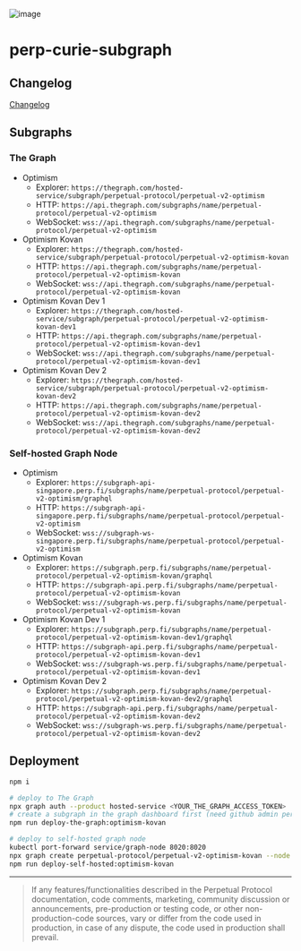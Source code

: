 ![image](https://user-images.githubusercontent.com/105896/160323162-cf5b2e70-a9e1-49c8-a84e-da18df6e4f7b.png)



# perp-curie-subgraph

## Changelog

[Changelog](CHANGELOG.md)

## Subgraphs

### The Graph

-   Optimism
    -   Explorer: `https://thegraph.com/hosted-service/subgraph/perpetual-protocol/perpetual-v2-optimism`
    -   HTTP: `https://api.thegraph.com/subgraphs/name/perpetual-protocol/perpetual-v2-optimism`
    -   WebSocket: `wss://api.thegraph.com/subgraphs/name/perpetual-protocol/perpetual-v2-optimism`
-   Optimism Kovan
    -   Explorer: `https://thegraph.com/hosted-service/subgraph/perpetual-protocol/perpetual-v2-optimism-kovan`
    -   HTTP: `https://api.thegraph.com/subgraphs/name/perpetual-protocol/perpetual-v2-optimism-kovan`
    -    WebSocket: `wss://api.thegraph.com/subgraphs/name/perpetual-protocol/perpetual-v2-optimism-kovan`
-   Optimism Kovan Dev 1
    -   Explorer: `https://thegraph.com/hosted-service/subgraph/perpetual-protocol/perpetual-v2-optimism-kovan-dev1`
    -   HTTP: `https://api.thegraph.com/subgraphs/name/perpetual-protocol/perpetual-v2-optimism-kovan-dev1`
    -    WebSocket: `wss://api.thegraph.com/subgraphs/name/perpetual-protocol/perpetual-v2-optimism-kovan-dev1`
-   Optimism Kovan Dev 2
    -   Explorer: `https://thegraph.com/hosted-service/subgraph/perpetual-protocol/perpetual-v2-optimism-kovan-dev2`
    -   HTTP: `https://api.thegraph.com/subgraphs/name/perpetual-protocol/perpetual-v2-optimism-kovan-dev2`
    -   WebSocket: `wss://api.thegraph.com/subgraphs/name/perpetual-protocol/perpetual-v2-optimism-kovan-dev2`

### Self-hosted Graph Node

-   Optimism
    -   Explorer: `https://subgraph-api-singapore.perp.fi/subgraphs/name/perpetual-protocol/perpetual-v2-optimism/graphql`
    -   HTTP: `https://subgraph-api-singapore.perp.fi/subgraphs/name/perpetual-protocol/perpetual-v2-optimism`
    -   WebSocket: `wss://subgraph-ws-singapore.perp.fi/subgraphs/name/perpetual-protocol/perpetual-v2-optimism`
-   Optimism Kovan
    -   Explorer: `https://subgraph.perp.fi/subgraphs/name/perpetual-protocol/perpetual-v2-optimism-kovan/graphql`
    -   HTTP: `https://subgraph-api.perp.fi/subgraphs/name/perpetual-protocol/perpetual-v2-optimism-kovan`
    -   WebSocket: `wss://subgraph-ws.perp.fi/subgraphs/name/perpetual-protocol/perpetual-v2-optimism-kovan`
-   Optimism Kovan Dev 1
    -   Explorer: `https://subgraph.perp.fi/subgraphs/name/perpetual-protocol/perpetual-v2-optimism-kovan-dev1/graphql`
    -   HTTP: `https://subgraph-api.perp.fi/subgraphs/name/perpetual-protocol/perpetual-v2-optimism-kovan-dev1`
    -   WebSocket: `wss://subgraph-ws.perp.fi/subgraphs/name/perpetual-protocol/perpetual-v2-optimism-kovan-dev1`
-   Optimism Kovan Dev 2
    -   Explorer: `https://subgraph.perp.fi/subgraphs/name/perpetual-protocol/perpetual-v2-optimism-kovan-dev2/graphql`
    -   HTTP: `https://subgraph-api.perp.fi/subgraphs/name/perpetual-protocol/perpetual-v2-optimism-kovan-dev2`
    -   WebSocket: `wss://subgraph-ws.perp.fi/subgraphs/name/perpetual-protocol/perpetual-v2-optimism-kovan-dev2`

## Deployment

```bash
npm i

# deploy to The Graph
npx graph auth --product hosted-service <YOUR_THE_GRAPH_ACCESS_TOKEN>
# create a subgraph in the graph dashboard first (need github admin permission)
npm run deploy-the-graph:optimism-kovan

# deploy to self-hosted graph node
kubectl port-forward service/graph-node 8020:8020
npx graph create perpetual-protocol/perpetual-v2-optimism-kovan --node http://127.0.0.1:8020
npm run deploy-self-hosted:optimism-kovan
```

---

> If any features/functionalities described in the Perpetual Protocol documentation, code comments, marketing, community discussion or announcements, pre-production or testing code, or other non-production-code sources, vary or differ from the code used in production, in case of any dispute, the code used in production shall prevail.
